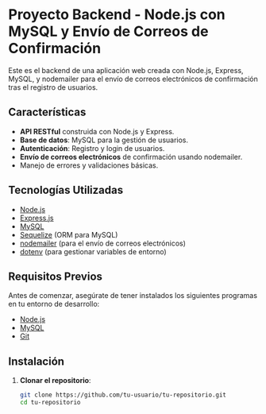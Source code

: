 # Proyecto Backend - Node.js con MySQL y Envío de Correos de Confirmación

Este es el backend de una aplicación web creada con Node.js, Express, MySQL, y nodemailer para el envío de correos electrónicos de confirmación tras el registro de usuarios.

## Características

- **API RESTful** construida con Node.js y Express.
- **Base de datos**: MySQL para la gestión de usuarios.
- **Autenticación**: Registro y login de usuarios.
- **Envío de correos electrónicos** de confirmación usando nodemailer.
- Manejo de errores y validaciones básicas.

## Tecnologías Utilizadas

- [Node.js](https://nodejs.org/)
- [Express.js](https://expressjs.com/)
- [MySQL](https://www.mysql.com/)
- [Sequelize](https://sequelize.org/) (ORM para MySQL)
- [nodemailer](https://nodemailer.com/about/) (para el envío de correos electrónicos)
- [dotenv](https://www.npmjs.com/package/dotenv) (para gestionar variables de entorno)

## Requisitos Previos

Antes de comenzar, asegúrate de tener instalados los siguientes programas en tu entorno de desarrollo:

- [Node.js](https://nodejs.org/en/download/)
- [MySQL](https://dev.mysql.com/downloads/installer/)
- [Git](https://git-scm.com/downloads)

## Instalación

1. **Clonar el repositorio**:

   ```bash
   git clone https://github.com/tu-usuario/tu-repositorio.git
   cd tu-repositorio
